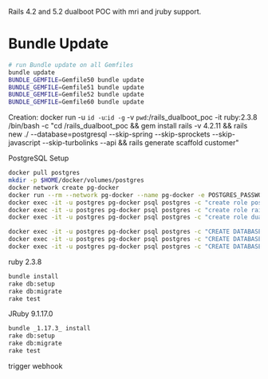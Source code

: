 Rails 4.2 and 5.2 dualboot POC with mri and jruby support.

# Bundle Update
```bash
# run Bundle update on all Gemfiles
bundle update
BUNDLE_GEMFILE=Gemfile50 bundle update
BUNDLE_GEMFILE=Gemfile51 bundle update
BUNDLE_GEMFILE=Gemfile52 bundle update
BUNDLE_GEMFILE=Gemfile60 bundle update
```


Creation:
docker run -u `id -u`:`id -g` -v `pwd`:/rails_dualboot_poc -it ruby:2.3.8 /bin/bash -c "cd /rails_dualboot_poc && gem install rails -v 4.2.11 && rails new ./ --database=postgresql --skip-spring --skip-sprockets --skip-javascript --skip-turbolinks --api && rails generate scaffold customer" 

PostgreSQL Setup
```bash
docker pull postgres
mkdir -p $HOME/docker/volumes/postgres
docker network create pg-docker
docker run --rm --network pg-docker --name pg-docker -e POSTGRES_PASSWORD=postgres -d -p 5432:5432 -v $HOME/docker/volumes/postgres:/var/lib/postgresql/data  postgres
docker exec -it -u postgres pg-docker psql postgres -c "create role postgres with createdb login password 'postgres';"
docker exec -it -u postgres pg-docker psql postgres -c "create role rails_dualboot_poc_test with createdb login password 'rails_dualboot_poc_test';"
docker exec -it -u postgres pg-docker psql postgres -c "create role dualboot_prod with createdb login password 'dualboot_prod';"

docker exec -it -u postgres pg-docker psql postgres -c "CREATE DATABASE customer_development with OWNER=postgres;"
docker exec -it -u postgres pg-docker psql postgres -c "CREATE DATABASE customer_test with OWNER=postgres;"
docker exec -it -u postgres pg-docker psql postgres -c "CREATE DATABASE customer with OWNER=postgres;"
```

ruby 2.3.8
```bash
bundle install
rake db:setup
rake db:migrate
rake test
```

JRuby 9.1.17.0
```bash
bundle _1.17.3_ install
rake db:setup
rake db:migrate
rake test
```

trigger webhook
